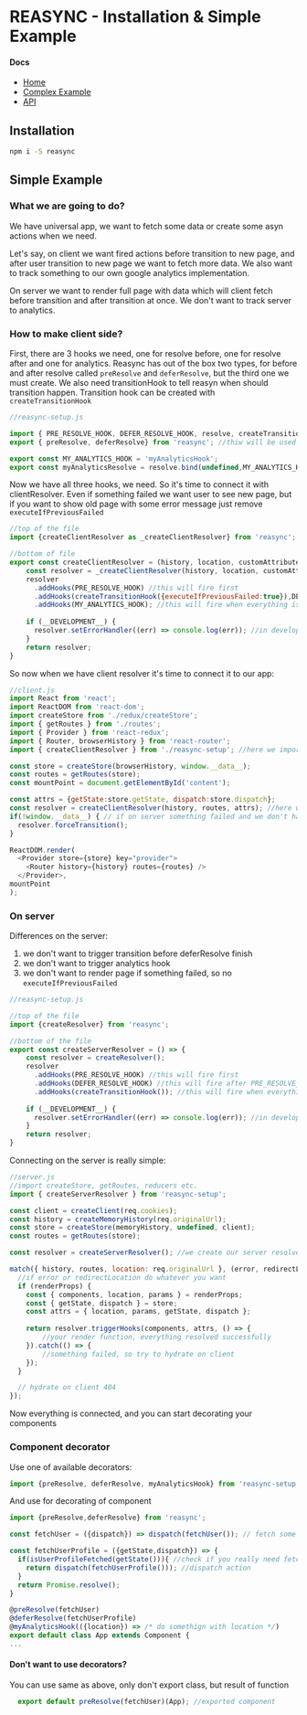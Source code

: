 # REASYNC - Installation & Simple Example

#### Docs

- [Home](https://github.com/svrcekmichal/reasync)
- [Complex Example](https://github.com/svrcekmichal/reasync/blob/master/docs/COMPLEX_EXAMPLE.md)
- [API](https://github.com/svrcekmichal/reasync/blob/master/docs/API.md)

## Installation

```bash
npm i -S reasync
```

## Simple Example

### What we are going to do?

We have universal app, we want to fetch some data or create some asyn actions when we need. 

Let's say, on client we want fired actions before transition to new page,
and after user transition to new page we want to fetch more data. We also want to track something to our own google analytics implementation.

On server we want to render full page with data which will client fetch before transition and after transition at once. We don't want to track server
to analytics.

### How to make client side?

First, there are 3 hooks we need, one for resolve before, one for resolve after and one for analytics. Reasync has out of the box two types, for before and after resolve
called `preResolve` and `deferResolve`, but the third one we must create. We also need transitionHook to tell reasyn when should transition happen. Transition hook can be 
created with `createTransitionHook` 

```javascript
//reasync-setup.js

import { PRE_RESOLVE_HOOK, DEFER_RESOLVE_HOOK, resolve, createTransitionHook } from 'reasync';
export { preResolve, deferResolve} from 'reasync'; //thiw will be used later

export const MY_ANALYTICS_HOOK = 'myAnalyticsHook';
export const myAnalyticsResolve = resolve.bind(undefined,MY_ANALYTICS_HOOK);

```

Now we have all three hooks, we need. So it's time to connect it with clientResolver. Even if something failed we want user to
see new page, but if you want to show old page with some error message just remove `executeIfPreviousFailed`

```javascript
//top of the file
import {createClientResolver as _createClientResolver} from 'reasync';

//bottom of file
export const createClientResolver = (history, location, customAttributes) => {
    const resolver = _createClientResolver(history, location, customAttributes);
    resolver
      .addHooks(PRE_RESOLVE_HOOK) //this will fire first
      .addHooks(createTransitionHook({executeIfPreviousFailed:true}),DEFER_RESOLVE_HOOK) //this two will fire after resolve, parallelly
      .addHooks(MY_ANALYTICS_HOOK); //this will fire when everything is done
  
    if (__DEVELOPMENT__) {
      resolver.setErrorHandler((err) => console.log(err)); //in development we want to log errors
    } 
    return resolver;
}
```

So now when we have client resolver it's time to connect it to our app:

```javascript
//client.js
import React from 'react';
import ReactDOM from 'react-dom';
import createStore from './redux/createStore';
import { getRoutes } from './routes';
import { Provider } from 'react-redux';
import { Router, browserHistory } from 'react-router';
import { createClientResolver } from './reasync-setup'; //here we import our reasync setup file

const store = createStore(browserHistory, window.__data__);
const routes = getRoutes(store);
const mountPoint = document.getElementById('content');

const attrs = {getState:store.getState, dispatch:store.dispatch};
const resolver = createClientResolver(history, routes, attrs); //here we hook it to our history and routes
if(!window.__data__) { // if on server something failed and we don't have data, we force trigger
  resolver.forceTransition();    
}

ReactDOM.render(
  <Provider store={store} key="provider">
    <Router history={history} routes={routes} />
  </Provider>,
mountPoint
);

```

### On server
Differences on the server:
1. we don't want to trigger transition before deferResolve finish
2. we don't want to trigger analytics hook
3. we don't want to render page if something failed, so no `executeIfPreviousFailed`

```javascript
//reasync-setup.js

//top of the file
import {createResolver} from 'reasync';

//bottom of the file
export const createServerResolver = () => {
    const resolver = createResolver();
    resolver
      .addHooks(PRE_RESOLVE_HOOK) //this will fire first
      .addHooks(DEFER_RESOLVE_HOOK) //this will fire after PRE_RESOLVE_HOOK, if you don't have dependencies there you can fire them in parallelly
      .addHooks(createTransitionHook()); //this will fire when everything is done
  
    if (__DEVELOPMENT__) {
      resolver.setErrorHandler((err) => console.log(err)); //in development we want to log errors
    } 
    return resolver;
}
```

Connecting on the server is really simple:

```javascript
//server.js
//import createStore, getRoutes, reducers etc.
import { createServerResolver } from 'reasync-setup';

const client = createClient(req.cookies);
const history = createMemoryHistory(req.originalUrl);
const store = createStore(memoryHistory, undefined, client);
const routes = getRoutes(store);

const resolver = createServerResolver(); //we create our server resolver

match({ history, routes, location: req.originalUrl }, (error, redirectLocation, renderProps) => {
  //if error or redirectLocation do whatever you want
  if (renderProps) {
    const { components, location, params } = renderProps;
    const { getState, dispatch } = store;
    const attrs = { location, params, getState, dispatch };
    
    return resolver.triggerHooks(components, attrs, () => {
        //your render function, everything resolved successfully
    }).catch(() => {
        //something failed, so try to hydrate on client
    });
  }

  // hydrate on client 404
});
```

Now everything is connected, and you can start decorating your components

### Component decorator

Use one of available decorators:
```javascript
import {preResolve, deferResolve, myAnalyticsHook} from 'reasync-setup';
```

And use for decorating of component

```javascript
import {preResolve,deferResolve} from 'reasync';

const fetchUser = ({dispatch}) => dispatch(fetchUser()); // fetch some user

const fetchUserProfile = ({getState,dispatch}) => {
  if(isUserProfileFetched(getState())){ //check if you really need fetch
    return dispatch(fetchUserProfile())); //dispatch action
  }
  return Promise.resolve();
}

@preResolve(fetchUser)
@deferResolve(fetchUserProfile)
@myAnalyticsHook(({location}) => /* do somethign with location */)
export default class App extends Component {
...

```

#### Don't want to use decorators?

You can use same as above, only don't export class, but result of function
```javascript
  export default preResolve(fetchUser)(App); //exported component
```

